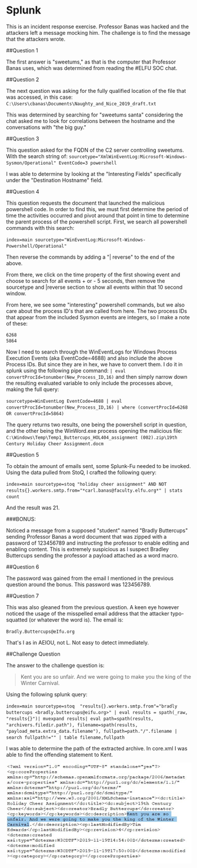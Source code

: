 # Splunk

This is an incident response exercise. Professor Banas was hacked and the
attackers left a message mocking him. The challenge is to find the message
that the attackers wrote. 

##Question 1 

The first answer is "sweetums," as that is the computer that Professor Banas
uses, which was determined from reading the #ELFU SOC chat.  

##Question 2 

The next question was asking for the fully qualified location of the file
that was accessed, in this case: `C:\Users\cbanas\Documents\Naughty_and_Nice_2019_draft.txt`

This was determined by searching for "sweetums santa" considering the chat
asked me to look for correlations between the hostname and the conversations
with "the big guy."  

##Question 3 

This question asked for the FQDN of the C2 server controlling sweetums. With
the search string of: `sourcetype="XmlWinEventLog:Microsoft-Windows-Sysmon/Operational" EventCode=3 powershell`

I was able to determine by looking at the "Interesting Fields" specifically
under the "Destination Hostname" field. 

##Question 4 

This question requests the document that launched the malicious powershell code.
In order to find this, we must first determine the period of time the activities
occurred and pivot around that point in time to determine the parent process of
the powershell script. First, we search all powershell commands with this search: 

`index=main sourcetype="WinEventLog:Microsoft-Windows-Powershell/Operational"`

Then reverse the commands by adding a "| reverse" to the end of the above. 

From there, we click on the time property of the first showing event and choose
to search for all events + or - 5 seconds, then remove the sourcetype and
|reverse section to show all events within that 10 second window. 

From here, we see some "interesting" powershell commands, but we also care about
the process ID's that are called from here. The two process IDs that appear from
the included Sysmon events are integers, so I make a note of these: 

```
6268
5864
``` 

Now I need to search through the WinEventLogs for Windows Process Execution Events
(aka EventCode=4688) and also include the above Process IDs. But since they are in
hex, we have to convert them. I do it in splunk using the following pipe command:
`| eval convertProcId=tonumber(New_Process_ID,16)` and then simply narrow down the
resulting evaluated variable to only include the processes above, making the full
query: 

`sourcetype=WinEventLog EventCode=4688 | eval convertProcId=tonumber(New_Process_ID,16) | where (convertProcId=6268 OR convertProcId=5864)`

The query returns two results, one being the powershell script in question, and the
other being the WinWord.exe process opening the malicious file: `C:\Windows\Temp\Temp1_Buttercups_HOL404_assignment (002).zip\19th Century Holiday Cheer Assignment.docm`

##Question 5 

To obtain the amount of emails sent, some Splunk-Fu needed to be invoked. Using
the data pulled from StoQ, I crafted the following query: 

`index=main sourcetype=stoq "holiday cheer assignment" AND NOT results{}.workers.smtp.from="*carl.banas@faculty.elfu.org*" | stats count`

And the result was 21. 

###BONUS: 

Noticed a message from a supposed "student" named "Bradly Buttercups" sending
Professor Banas a word document that was zipped with a password of 123456789 and
instructing the professor to enable editing and enabling content. This is extremely
suspicious as I suspect Bradley Buttercups sending the professor a payload attached
as a word macro. 

##Question 6 

The password was gained from the email I mentioned in the previous question around
the bonus. This password was 123456789. 

##Question 7 

This was also gleaned from the previous question. A keen eye however noticed the
usage of the misspelled email address that the attacker typo-squatted (or whatever
the word is). The email is: 

`Bradly.Buttercups@eIfu.org`

That's I as in AEIOU, not L. Not easy to detect immediately. 

##Challenge Question 

The answer to the challenge question is: 

> Kent you are so unfair. And we were going to make you the king of the Winter Carnival. 

Using the following splunk query: 

`index=main sourcetype=stoq  "results{}.workers.smtp.from"="bradly buttercups <bradly.buttercups@eifu.org>" | eval results = spath(_raw, "results{}")| mvexpand results| eval path=spath(results, "archivers.filedir.path"), filename=spath(results, "payload_meta.extra_data.filename"), fullpath=path."/".filename | search fullpath!="" | table filename,fullpath`

I was able to determine the path of the extracted archive. In core.xml I was able to
find the offending statement to Kent.

![Splunk Output](images/hhc-splunk.jpeg)
